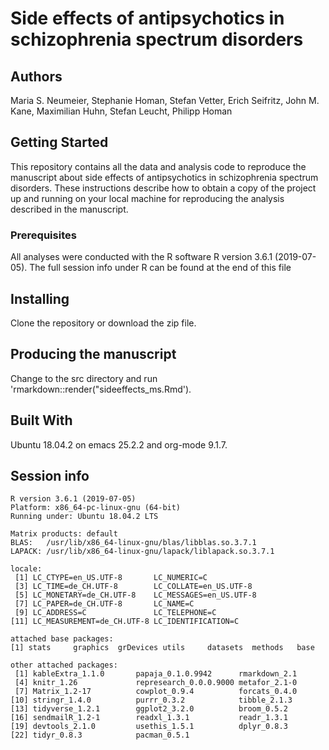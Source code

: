 # Side effects of antipsychotics in schizophrenia spectrum disorders

## Authors

Maria S. Neumeier, Stephanie Homan, Stefan Vetter, Erich Seifritz, John
M. Kane, Maximilian Huhn, Stefan Leucht, Philipp Homan

## Getting Started
This repository contains all the data and analysis code to reproduce the
manuscript about side effects of antipsychotics in schizophrenia
spectrum disorders. These instructions describe how to obtain a copy of
the project up and running on your local machine for reproducing the
analysis described in the manuscript.

### Prerequisites
All analyses were conducted with the R software R version 3.6.1
(2019-07-05). The full session info under R can be found at the end of
this file

## Installing
Clone the repository or download the zip file.

## Producing the manuscript
Change to the src directory and run
'rmarkdown::render("sideeffects_ms.Rmd').

## Built With
Ubuntu 18.04.2 on emacs 25.2.2 and org-mode 9.1.7.

## Session info
```
R version 3.6.1 (2019-07-05)
Platform: x86_64-pc-linux-gnu (64-bit)
Running under: Ubuntu 18.04.2 LTS

Matrix products: default
BLAS:   /usr/lib/x86_64-linux-gnu/blas/libblas.so.3.7.1
LAPACK: /usr/lib/x86_64-linux-gnu/lapack/liblapack.so.3.7.1

locale:
 [1] LC_CTYPE=en_US.UTF-8       LC_NUMERIC=C              
 [3] LC_TIME=de_CH.UTF-8        LC_COLLATE=en_US.UTF-8    
 [5] LC_MONETARY=de_CH.UTF-8    LC_MESSAGES=en_US.UTF-8   
 [7] LC_PAPER=de_CH.UTF-8       LC_NAME=C                 
 [9] LC_ADDRESS=C               LC_TELEPHONE=C            
[11] LC_MEASUREMENT=de_CH.UTF-8 LC_IDENTIFICATION=C       

attached base packages:
[1] stats     graphics  grDevices utils     datasets  methods   base     

other attached packages:
 [1] kableExtra_1.1.0       papaja_0.1.0.9942      rmarkdown_2.1         
 [4] knitr_1.26             represearch_0.0.0.9000 metafor_2.1-0         
 [7] Matrix_1.2-17          cowplot_0.9.4          forcats_0.4.0         
[10] stringr_1.4.0          purrr_0.3.2            tibble_2.1.3          
[13] tidyverse_1.2.1        ggplot2_3.2.0          broom_0.5.2           
[16] sendmailR_1.2-1        readxl_1.3.1           readr_1.3.1           
[19] devtools_2.1.0         usethis_1.5.1          dplyr_0.8.3           
[22] tidyr_0.8.3            pacman_0.5.1          
```
